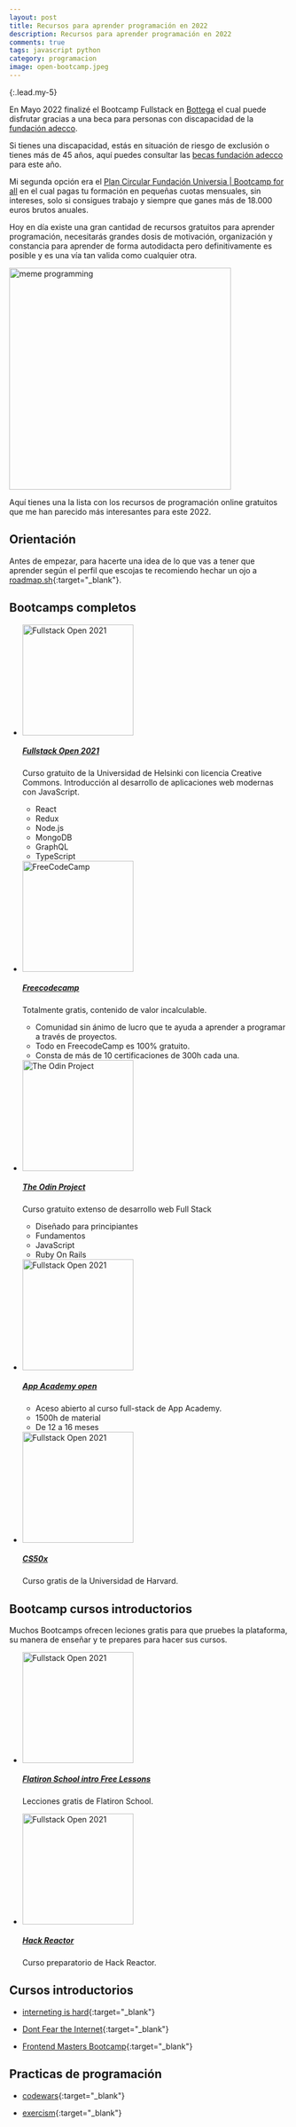 ```yaml
---
layout: post
title: Recursos para aprender programación en 2022
description: Recursos para aprender programación en 2022
comments: true
tags: javascript python
category: programacion
image: open-bootcamp.jpeg
---
```


{:.lead.my-5}

En Mayo 2022 finalizé el Bootcamp Fullstack en <a href="https://bottega.tech/" target="blank">Bottega</a> el cual puede disfrutar gracias a una beca para personas con discapacidad de la <a href="https://fundacionadecco.org/" target="_blank">fundación adecco</a>.

Si tienes una discapacidad, estás en situación de riesgo de exclusión o tienes más de 45 años, aquí puedes consultar las <a href="https://fundacionadecco.org/becas-y-ayudas/personas-discapacidad/" target="_blank"> becas fundación adecco</a> para este año.

Mi segunda opción era el <a href="https://www.fundacionuniversia.net/es/empleabilidad/plan-circular/acuerdo-ingresos-compartidos-socialmente-responsable.html" target="blank">Plan Circular Fundación Universia | Bootcamp for all</a> en el cual pagas tu formación en pequeñas cuotas mensuales, sin intereses, solo si consigues trabajo y siempre que ganes más de 18.000 euros brutos anuales.

Hoy en día existe una gran cantidad de recursos gratuitos para aprender programación, necesitarás grandes dosis de motivación, organización y constancia para aprender de forma autodidacta pero definitivamente es posible y es una vía tan valida como cualquier otra.

<img src="{{ site.baseurl }}/assets/images/blog/meme.jpg" width="400" class="img-fluid text-center m-xl-auto" alt="meme programming">

Aquí tienes una la lista con los recursos de programación online gratuitos que me han parecido más interesantes para este 2022.


## Orientación 

Antes de empezar, para hacerte una idea de lo que vas a tener que aprender según el perfil que escojas te recomiendo hechar un ojo a [roadmap.sh](https://roadmap.sh/){:target="_blank"}.


## Bootcamps completos

<ul class="list-unstyled">
  <li class="media">
    <img src="{{ site.baseurl }}/assets/images/blog/fullstackopen.jpg" width="200" class="img-fluid text-center mb-3 mr-3" alt="Fullstack Open 2021">
    <div class="media-body">
    <a href="https://fullstackopen.com/es/" target="_blank"><h5 class="mt-0 mb-1">Fullstack Open 2021</h5></a>
      <p>Curso gratuito de la Universidad de Helsinki con licencia Creative Commons. Introducción al desarrollo de aplicaciones web modernas con JavaScript.</p>
       <ul>
        <li>React</li>
        <li>Redux</li>
        <li>Node.js</li>
        <li>MongoDB</li>
        <li>GraphQL</li>
        <li>TypeScript</li>
      </ul>
    </div>
  </li>
  <li class="media">
    <img src="{{ site.baseurl }}/assets/images/blog/freecodecamp.png" width="200" class="img-fluid mr-3 mb-3" alt="FreeCodeCamp">
    <div class="media-body">
    <a href="https://www.freecodecamp.org/" target="_blank"><h5 class="mt-0 mb-1">Freecodecamp</h5></a>
      <p>Totalmente gratis, contenido de valor incalculable.</p>
      <ul>
        <li>Comunidad sin ánimo de lucro que te ayuda a aprender a programar a través de proyectos.</li>
        <li>Todo en FreecodeCamp es 100% gratuito.</li>
        <li>Consta de más de 10 certificaciones de 300h cada una.</li>
      </ul>
    </div>
  </li>
  <li class="media my-4">
    <img src="{{ site.baseurl }}/assets/images/blog/theodinproject.png" width="200" class="img-fluid text-center mb-3 mr-3" alt="The Odin Project">
    <div class="media-body">
    <a href="https://www.theodinproject.com/home" target="_blank"> <h5 class="mt-0 mb-1">The Odin Project</h5></a>
      <p>Curso gratuito extenso de desarrollo web Full Stack</p>
      <ul>
      <li>Diseñado para principiantes</li>
      <li>Fundamentos</li>
      <li>JavaScript</li>
      <li>Ruby On Rails</li>
      </ul>
    </div>
  </li>
    <li class="media">
    <img src="{{ site.baseurl }}/assets/images/blog/appacademy.png" width="200" class="img-fluid text-center mb-3 mr-3" alt="Fullstack Open 2021">
    <div class="media-body">
    <a href="https://www.appacademy.io/course/app-academy-open" target="_blank"><h5 class="mt-0 mb-1">App Academy open</h5></a>
      <ul>
        <li>Aceso abierto al curso full-stack de App Academy.</li>
        <li>1500h de material</li>
        <li>De 12 a 16 meses</li>
      </ul>
    </div>
  </li>
  <li class="media">
    <img src="{{ site.baseurl }}/assets/images/blog/cs50x.png" width="200" class="img-fluid text-center mb-3 mr-3" alt="Fullstack Open 2021">
    <div class="media-body">
    <a href="https://www.edx.org/course/introduction-computer-science-harvardx-cs50x" target="_blank"><h5 class="mt-0 mb-1">CS50x</h5></a>
      <p>Curso gratis de la Universidad de Harvard.</p>
    </div>
  </li>
</ul>

## Bootcamp cursos introductorios

Muchos Bootcamps ofrecen leciones gratis para que pruebes la plataforma, su manera de enseñar y te prepares para hacer sus cursos.

<ul class="list-unstyled">
    <li class="media">
    <img src="{{ site.baseurl }}/assets/images/blog/flatiron.jpeg" width="200" class="img-fluid text-center mb-3 mr-3" alt="Fullstack Open 2021">
    <div class="media-body">
    <a href="https://flatironschool.com/learn-to-code-for-free/" target="_blank"><h5 class="mt-0 mb-1">Flatiron School intro Free Lessons</h5></a>
      <p>Lecciones gratis de Flatiron School.</p>
    </div>
  </li>
      <li class="media">
    <img src="{{ site.baseurl }}/assets/images/blog/hack_reactor.png" width="200" class="img-fluid text-center mb-3 mr-3" alt="Fullstack Open 2021">
    <div class="media-body">
    <a href="https://www.hackreactor.com/prep-programs" target="_blank"><h5 class="mt-0 mb-1">Hack Reactor</h5></a>
      <p>Curso preparatorio de Hack Reactor.</p>
    </div>
  </li>
</ul>

## Cursos introductorios

- [interneting is hard](https://www.internetingishard.com/){:target="_blank"}

- [Dont Fear the Internet](http://www.dontfeartheinternet.com/){:target="_blank"}

- [Frontend Masters Bootcamp](https://frontendmasters.com/bootcamp/){:target="_blank"}

## Practicas de programación

- [codewars](https://www.codewars.com/){:target="_blank"}

- [exercism](https://exercism.org/){:target="_blank"}

